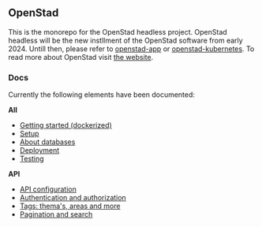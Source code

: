 ## OpenStad

This is the monorepo for the OpenStad headless project. OpenStad headless will be the new instllment of the OpenStad software from early 2024. Untill then, please refer to [openstad-app](https://github.com/openstad/openstad-app) or [openstad-kubernetes](https://github.com/openstad/openstad-kubernetes). To read more about OpenStad visit [the website](https://openstad.org/).

### Docs

Currently the following elements have been documented:


__All__
- [Getting started (dockerized)](doc/getting-started.md)
- [Setup](doc/setup.md)
- [About databases](doc/databases.md)
- [Deployment](doc/deployment.md)
- [Testing](doc/testing.md)

__API__
- [API configuration](apps/api-server/doc/config.md)
- [Authentication and authorization](apps/api-server/doc/auth.md)
- [Tags: thema's, areas and more](apps/api-server/doc/tags.and.statuses.md)
- [Pagination and search](apps/api-server/doc/pagination-and-search.md)
